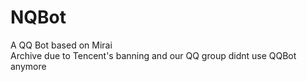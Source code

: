# NQBot
A QQ Bot based on Mirai  
Archive due to Tencent's banning and our QQ group didnt use QQBot anymore
